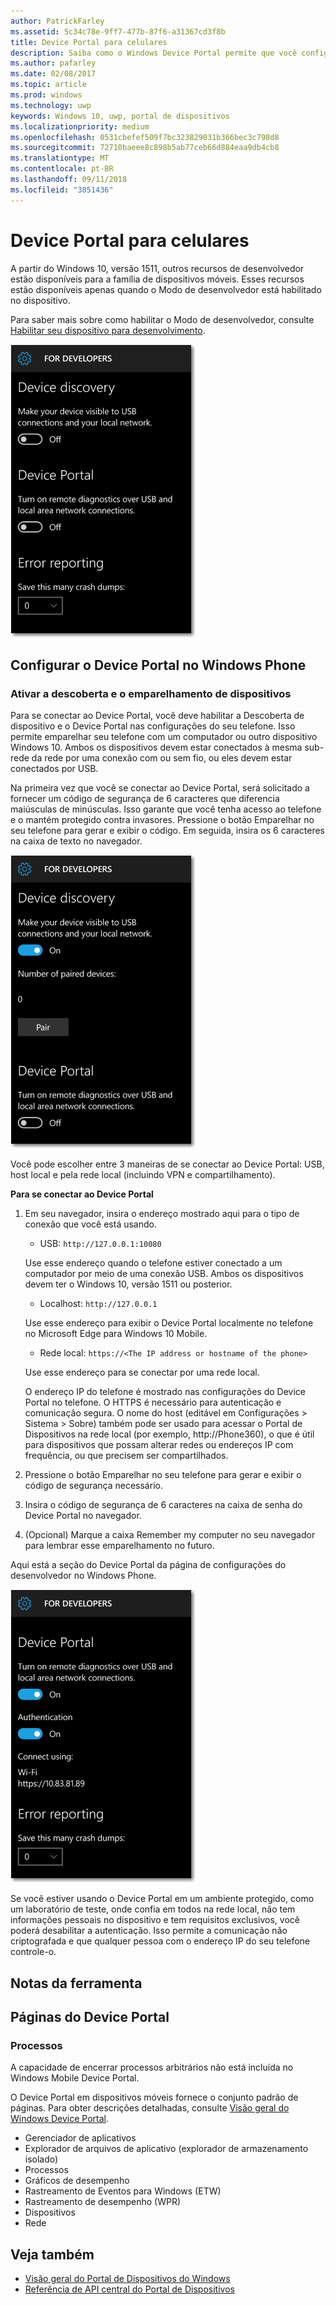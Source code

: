 ```yaml
---
author: PatrickFarley
ms.assetid: 5c34c78e-9ff7-477b-87f6-a31367cd3f8b
title: Device Portal para celulares
description: Saiba como o Windows Device Portal permite que você configure e gerencie seu dispositivo móvel remotamente.
ms.author: pafarley
ms.date: 02/08/2017
ms.topic: article
ms.prod: windows
ms.technology: uwp
keywords: Windows 10, uwp, portal de dispositivos
ms.localizationpriority: medium
ms.openlocfilehash: 0531cbefef509f7bc323829031b366bec3c798d8
ms.sourcegitcommit: 72710baeee8c898b5ab77ceb66d884eaa9db4cb8
ms.translationtype: MT
ms.contentlocale: pt-BR
ms.lasthandoff: 09/11/2018
ms.locfileid: "3851436"
---
```

# <a name="device-portal-for-mobile"></a>Device Portal para celulares

A partir do Windows 10, versão 1511, outros recursos de desenvolvedor estão disponíveis para a família de dispositivos móveis. Esses recursos estão disponíveis apenas quando o Modo de desenvolvedor está habilitado no dispositivo.

Para saber mais sobre como habilitar o Modo de desenvolvedor, consulte [Habilitar seu dispositivo para desenvolvimento](../get-started/enable-your-device-for-development.md).

![Configurações do Device Portal](images/device-portal/mob-dev-mode-options.png)

## <a name="set-up-device-portal-on-windows-phone"></a>Configurar o Device Portal no Windows Phone

### <a name="turn-on-device-discovery-and-pairing"></a>Ativar a descoberta e o emparelhamento de dispositivos

Para se conectar ao Device Portal, você deve habilitar a Descoberta de dispositivo e o Device Portal nas configurações do seu telefone. Isso permite emparelhar seu telefone com um computador ou outro dispositivo Windows 10. Ambos os dispositivos devem estar conectados à mesma sub-rede da rede por uma conexão com ou sem fio, ou eles devem estar conectados por USB.

Na primeira vez que você se conectar ao Device Portal, será solicitado a fornecer um código de segurança de 6 caracteres que diferencia maiúsculas de minúsculas. Isso garante que você tenha acesso ao telefone e o mantém protegido contra invasores. Pressione o botão Emparelhar no seu telefone para gerar e exibir o código. Em seguida, insira os 6 caracteres na caixa de texto no navegador.

![Configurações da descoberta de dispositivos do Modo de desenvolvedor](images/device-portal/mob-dev-mode-pairing.png)

Você pode escolher entre 3 maneiras de se conectar ao Device Portal: USB, host local e pela rede local (incluindo VPN e compartilhamento).

**Para se conectar ao Device Portal**

1. Em seu navegador, insira o endereço mostrado aqui para o tipo de conexão que você está usando.

    - USB: `http://127.0.0.1:10080`

    Use esse endereço quando o telefone estiver conectado a um computador por meio de uma conexão USB. Ambos os dispositivos devem ter o Windows 10, versão 1511 ou posterior.
    
    - Localhost: `http://127.0.0.1`

    Use esse endereço para exibir o Device Portal localmente no telefone no Microsoft Edge para Windows 10 Mobile.
    
    - Rede local: `https://<The IP address or hostname of the phone>`

    Use esse endereço para se conectar por uma rede local.

    O endereço IP do telefone é mostrado nas configurações do Device Portal no telefone. O HTTPS é necessário para autenticação e comunicação segura. O nome do host (editável em Configurações > Sistema > Sobre) também pode ser usado para acessar o Portal de Dispositivos na rede local (por exemplo, http://Phone360), o que é útil para dispositivos que possam alterar redes ou endereços IP com frequência, ou que precisem ser compartilhados. 

2. Pressione o botão Emparelhar no seu telefone para gerar e exibir o código de segurança necessário.

3. Insira o código de segurança de 6 caracteres na caixa de senha do Device Portal no navegador.

4. (Opcional) Marque a caixa Remember my computer no seu navegador para lembrar esse emparelhamento no futuro.

Aqui está a seção do Device Portal da página de configurações do desenvolvedor no Windows Phone.

![Configurações do Device Portal](images/device-portal/mob-dev-mode-portal.png)

Se você estiver usando o Device Portal em um ambiente protegido, como um laboratório de teste, onde confia em todos na rede local, não tem informações pessoais no dispositivo e tem requisitos exclusivos, você poderá desabilitar a autenticação. Isso permite a comunicação não criptografada e que qualquer pessoa com o endereço IP do seu telefone controle-o.

## <a name="tool-notes"></a>Notas da ferramenta

## <a name="device-portal-pages"></a>Páginas do Device Portal
### <a name="processes"></a>Processos

A capacidade de encerrar processos arbitrários não está incluída no Windows Mobile Device Portal. 

O Device Portal em dispositivos móveis fornece o conjunto padrão de páginas. Para obter descrições detalhadas, consulte [Visão geral do Windows Device Portal](device-portal.md).

- Gerenciador de aplicativos
- Explorador de arquivos de aplicativo (explorador de armazenamento isolado)
- Processos
- Gráficos de desempenho
- Rastreamento de Eventos para Windows (ETW)
- Rastreamento de desempenho (WPR) 
- Dispositivos
- Rede

## <a name="see-also"></a>Veja também

* [Visão geral do Portal de Dispositivos do Windows](device-portal.md)
* [Referência de API central do Portal de Dispositivos](https://docs.microsoft.com/windows/uwp/debug-test-perf/device-portal-api-core)